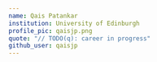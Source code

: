 ```yaml
---
name: Qais Patankar
institution: University of Edinburgh
profile_pic: qaisjp.png
quote: "// TODO(q): career in progress"
github_user: qaisjp
---
```

